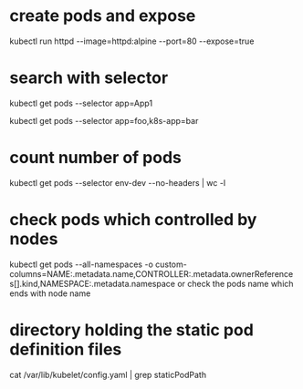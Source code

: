 # create pods and expose 
kubectl run httpd --image=httpd:alpine --port=80 --expose=true

# search with selector
kubectl get pods --selector app=App1

kubectl get pods --selector app=foo,k8s-app=bar

# count number of pods
kubectl get pods --selector env-dev --no-headers | wc -l

# check pods which controlled by nodes
kubectl get pods --all-namespaces -o custom-columns=NAME:.metadata.name,CONTROLLER:.metadata.ownerReferences[].kind,NAMESPACE:.metadata.namespace
or 
check the pods name which ends with node name

# directory holding the static pod definition files
cat /var/lib/kubelet/config.yaml | grep staticPodPath

